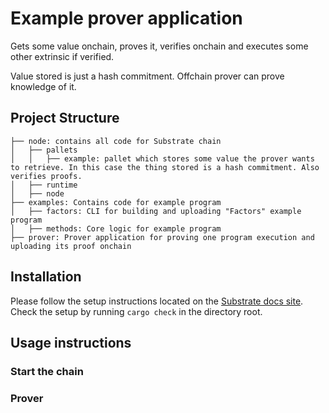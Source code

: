 # Example prover application
Gets some value onchain, proves it, verifies onchain and executes some other extrinsic if verified.

Value stored is just a hash commitment. Offchain prover can prove knowledge of it.

## Project Structure
```
├── node: contains all code for Substrate chain
│   ├── pallets
│   │   ├── example: pallet which stores some value the prover wants to retrieve. In this case the thing stored is a hash commitment. Also  verifies proofs.
│   ├── runtime
│   ├── node
├── examples: Contains code for example program
│   ├── factors: CLI for building and uploading "Factors" example program
│   ├── methods: Core logic for example program
├── prover: Prover application for proving one program execution and uploading its proof onchain
```

## Installation
Please follow the setup instructions located on the [Substrate docs site](https://docs.substrate.io/install/). Check the setup by running `cargo check` in the directory root.


## Usage instructions

### Start the chain


### Prover
